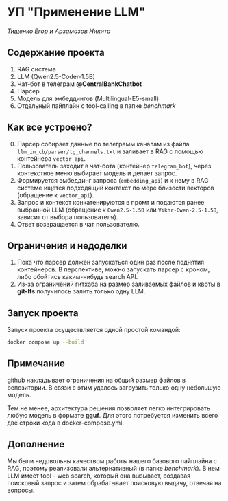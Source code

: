 # УП "Применение LLM" 
*Тищенко Егор и Арзамазов Никита*

## Содержание проекта 
1. RAG система
2. LLM (Qwen2.5-Coder-1.5B)
3. Чат-бот в телеграм **@CentralBankChatbot**
4. Парсер
5. Модель для эмбеддингов (Multilingual-E5-small)
6. Отдельный пайплайн с tool-calling в папке *benchmark*

## Как все устроено?

0. Парсер собирает данные по телеграмм каналам из файла ```llm_in_cb/parser/tg_channels.txt``` и заливает в RAG с помощью контейнера ```vector_api```.
1. Пользователь заходит в чат-бота (контейнер ```telegram_bot```), через контекстное меню выбирает модель и делает запрос. 
2. Формируется эмбеддинг запроса (``` embedding_api ```) и к нему в RAG системе ищется подходящий контекст по мере близости векторов (обращение к ```vector_api```). 
3. Запрос и контекст конкатенируются в промт и подаются ранее выбранной LLM (обращение к ```Qwen2.5-1.5B``` или ```Vikhr-Qwen-2.5-1.5B```, зависит от выбора пользователя). 
4. Ответ возвращается в чат пользователю.

## Ограничения и недоделки

1. Пока что парсер должен запускаться один раз после поднятия контейнеров. В перспективе, можно запускать парсер с кроном, либо обойтись  каким-нибудь search API. 
2. Из-за ограничений гитхаба на размер заливаемых файлов и квоты в **git-lfs** получилось залить только одну LLM.

## Запуск проекта

Запуск проекта осуществляется одной простой командой:

```bash
docker compose up --build
```

## Примечание

github накладывает ограничения на общий размер файлов в репозитории. В связи с этим удалось загрузить только одну небольшую модель. 

Тем не менее, архитектура решения позволяет легко интегрировать любую модель в формате **gguf**. Для этого потребуется изменить всего две строки кода в docker-compose.yml.

## Дополнение

Мы были недовольны качеством работы нашего базового пайплайна с RAG, поэтому реализовали альтернативный (в папке *benchmark*). В нем LLM имеет tool - web search, который она вызывает, создавая поисковый запрос и затем обрабатывает поисковую выдачу, отвечая на вопросы. 
